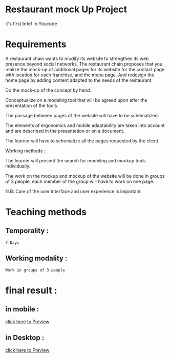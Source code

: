 # Restaurant mock Up Project

it's first brief in Youcode

# Requirements

A restaurant chain wants to modify its website to strengthen its web presence beyond social networks. The restaurant chain proposes that you realize the mock-up of additional pages for its website for the contact page with location for each franchise, and the menu page. And redesign the home page by adding content adapted to the needs of the restaurant.

Do the mock-up of the concept by hand.

Conceptualize on a modeling tool that will be agreed upon after the presentation of the tools.

The passage between pages of the website will have to be schematized.

The elements of ergonomics and mobile adaptability are taken into account and are described in the presentation or on a document.

The learner will have to schematize all the pages requested by the client.

Working methods :

The learner will present the search for modeling and mockup tools individually.

The work on the mockup and mockup of the website will be done in groups of 3 people, each member of the group will have to work on one page.

N.B: Care of the user interface and user experience is important.

# Teaching methods

## Temporality :

`7 Days`

## Working modality :

`Work in groups of 3 people `

# final result :

## in mobile :
<a href="https://xd.adobe.com/view/55bf9a4c-f69a-4bb8-a990-5fe448f7dd63-00ec/">click here to Preview</a>
## in Desktop :


<a href="https://xd.adobe.com/view/55bf9a4c-f69a-4bb8-a990-5fe448f7dd63-00ec/">click here to Preview</a>
